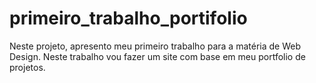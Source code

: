 # primeiro_trabalho_portifolio
Neste projeto, apresento meu primeiro trabalho para a matéria de Web Design. Neste trabalho vou fazer um site com base em meu portfolio de projetos.
